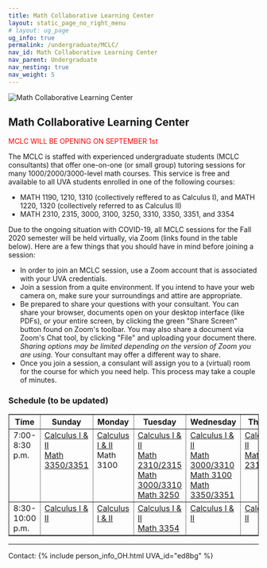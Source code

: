 ```yaml
---
title: Math Collaborative Learning Center
layout: static_page_no_right_menu
# layout: ug_page
ug_info: true
permalink: /undergraduate/MCLC/
nav_id: Math Collaborative Learning Center
nav_parent: Undergraduate
nav_nesting: true
nav_weight: 5
---
```


<img src="{{site.url}}/undergraduate/MCLC/MCLC_logo.png" style="max-width:70%;max-height:350px;height:auto;width:auto;" alt="Math Collaborative Learning Center">

<h2 class="mb-4">Math Collaborative Learning Center</h2>

<p style="color:Red;"> MCLC WILL BE OPENING ON SEPTEMBER 1st </p>


The MCLC is staffed with experienced undergraduate students (MCLC consultants) that offer one-on-one (or small group) tutoring sessions for many 1000/2000/3000-level math courses. This service is free and available to all UVA students enrolled in one of the following courses: <br>
<ul>
 <li> MATH 1190, 1210, 1310 (collectively reffered to as Calculus I), and MATH 1220, 1320 (collectively referred to as Calculus II) </li>
 <li>MATH 2310, 2315, 3000, 3100, 3250, 3310, 3350, 3351, and 3354 </li>
</ul>

Due to the ongoing situation with COVID-19, all MCLC sessions for the Fall 2020 semester will be held virtually, via Zoom (links found in the table below). Here are a few things that you should have in mind before joining a session:
<ul>
 <li> In order to join an MCLC session, use a Zoom account that is associated with your UVA credentials.</li>
 <li> Join a session from a quite environment. If you intend to have your web camera on, make sure your surroundings and attire are appropriate.</li>
 <li> Be prepared to share your questions with your consultant. You can share your browser, documents open on your desktop interface (like PDFs), or your entire screen, by clicking the green "Share Screen" button found on Zoom's toolbar. You may also share a document via Zoom's Chat tool, by clicking "File" and uploading your document there. <em> Sharing options may be limited depending on the version of Zoom you are using.</em> Your consultant may offer a different way to share.</li>
 <li> Once you join a session, a consulant will assign you to a (virtual) room for the course for which you need help. This process may take a couple of minutes.</li>
</ul>

<h3 class="mb-4 mt-4">Schedule (to be updated)</h3>

<table width="100%" border="1" cellspacing="2" cellpadding="2">
 <thead>
    <tr>
    <th> Time </th>
    <th><b>Sunday</b><br>
    </th>
    <th><b>Monday</b><br>
    </th>
    <th><b>Tuesday</b><br>
    </th>
    <th><b>Wednesday</b><br>
    </th>
    <th><b>Thursday</b><br>
    </th>
    </tr>
  </thead> 
  <tbody>    
    <tr>
    <td valign="top">7:00-8:30 p.m.<br>
    </td>
    <td valign="top"><a
        href="https://virginia.zoom.us/j/2369587">Calculus I
        &amp; II </a><br>
        <a href="https://virginia.zoom.us/j/5795546">Math 3350/3351</a> 
    </td>
    <td valign="top"><a
        href="https://virginia.zoom.us/j/4600303">Calculus I
        &amp; II</a> <br>
        Math 3100
    </td>
    <td valign="top"><a 
           href="https://virginia.zoom.us/j/99672208913?pwd=Z1FCM0czRTJMTnZGZzIwNGlFQWRWUT09">Calculus I &amp; II</a><br>
        <a href="https://virginia.zoom.us/j/99672208913?pwd=Z1FCM0czRTJMTnZGZzIwNGlFQWRWUT09">Math 2310/2315</a><br> 
        <a href="https://virginia.zoom.us/j/99672208913?pwd=Z1FCM0czRTJMTnZGZzIwNGlFQWRWUT09">Math 3000/3310</a><br> 
        <a href="https://virginia.zoom.us/j/99672208913?pwd=Z1FCM0czRTJMTnZGZzIwNGlFQWRWUT09">Math 3250</a><br> 
    </td>
    <td valign="top"><a
        href="https://virginia.zoom.us/j/">Calculus I
        &amp; II </a> <br>
        <a href="https://virginia.zoom.us/j/5795546">Math 3000/3310</a><br> 
        <a href="https://virginia.zoom.us/j/5795546">Math 3100</a><br> 
        <a href="https://virginia.zoom.us/j/5795546">Math 3350/3351</a><br> 
    </td>
    <td valign="top"><a
        href="https://virginia.zoom.us/j/7088066">Calculus I
        &amp; II </a> <br>
       <a href="https://virginia.zoom.us/j/5795546">Math 2310/2315</a><br> 
    </td>
    </tr> 
    <tr>
    <td valign="top">8:30-10:00 p.m.<br>
    </td>
    <td valign="top"><a
         href="https://virginia.zoom.us/j/2369587">Calculus I
        &amp; II</a><br>
    </td>
    <td valign="top"><a
        href="https://virginia.zoom.us/j/4600303">Calculus I
        &amp; II</a>
    </td>
    <td valign="top"><a
           href="https://virginia.zoom.us/j/99672208913?pwd=Z1FCM0czRTJMTnZGZzIwNGlFQWRWUT09">Calculus I &amp; II</a><br>
        <a href="https://virginia.zoom.us/j/99672208913?pwd=Z1FCM0czRTJMTnZGZzIwNGlFQWRWUT09">Math 3354</a>
    </td>
    <td valign="top"><a
        href="https://virginia.zoom.us/j/6939765">Calculus I
        &amp; II</a> 
    </td>
    <td valign="top"><a
        href="https://virginia.zoom.us/j/7088066">Calculus I
        &amp; II </a><br>
    </td>
    </tr>
 </tbody>
</table>



---

Contact: {% include person_info_OH.html UVA_id="ed8bg" %}
